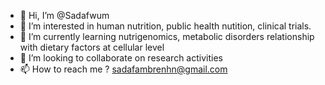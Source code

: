 - 👋 Hi, I’m @Sadafwum
- 👀 I’m interested in human nutrition, public health nutition, clinical trials.
- 🌱 I’m currently learning nutrigenomics, metabolic disorders relationship with dietary factors at cellular level
- 💞️ I’m looking to collaborate on research activities
- 📫 How to reach me ? sadafambrenhn@gmail.com

<!---
Sadafwum/Sadafwum is a ✨ special ✨ repository because its `README.md` (this file) appears on your GitHub profile.
You can click the Preview link to take a look at your changes.
--->

